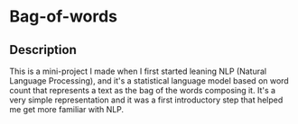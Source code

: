 # Bag-of-words

## Description
This is a mini-project I made when I first started leaning NLP (Natural Language Processing), and it's a statistical language model based on word count that represents a text as the bag of the words composing it. It's a very simple representation and it was a first introductory step that helped me get more familiar with NLP.

